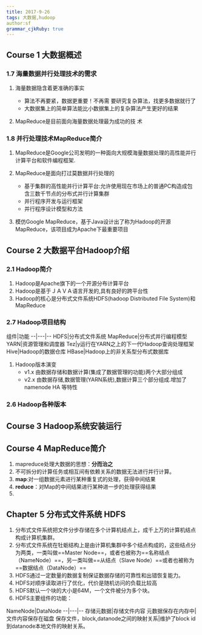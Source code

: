```yaml
---
title: 2017-9-26 
tags: 大数据,hudoop
author:sf
grammar_cjkRuby: true
---
```



## Course 1 大数据概述
### 1.7 海量数据并行处理技术的需求
1. 海量数据隐含着更准确的事实
	* 算法不再要紧，数据更重要！不再需
要研究复杂算法，找更多数据就行了
	* 大数据集上的简单算法能比小数据集上的复杂算法产生更好的结果

2. MapReduce是目前面向海量数据处理最为成功的技
术
### 1.8 并行处理技术MapReduce简介
1. MapReduce是Google公司发明的一种面向大规模海量数据处理的高性能并行计算平台和软件编程框架.
2. MapReduce是面向打过莫数据并行处理的
	* 基于集群的高性能并行计算平台:允许使用现在市场上的普通PC构造成包含三数千节点的分布式并行计算集群
	* 并行程序开发与运行框架
	* 并行程序设计模型和方法

3. 模仿Google MapReduce，基于Java设计出了称为Hadoop的开源MapReduce，该项目成为Apache下最重要项目

## Course 2 大数据平台Hadoop介绍
### 2.1 Hadoop简介
1. Hadoop是Apache旗下的一个开源分布计算平台
2. Hadoop是基于ＪＡＶＡ语言开发的,具有良好的跨平台性
3. Hadoop的核心是分布式文件系统HDFS(hadoop Distributed File System)和MapReduce

### 2.7 Hadoop项目结构
组件|功能
--|---|--
HDFS|分布式文件系统
MapReduce|分布式并行编程模型
YARN|资源管理和调度器
Tez|y运行在YARN之上的下一代Hadoop查询处理框架
Hive|Hadoop的数据仓库
HBase|Hadoop上的非关系型分布式数据库
1. Hadoop版本演变
	* v1.x 由数据存储和数据计算(集成了数据管理的功能)两个大部分组成
	* v2.x 由数据存储,数据管理(YARN系统),数据计算三个部分组成.增加了namenode HA 等特性

### 2.6 Hadoop各种版本


## Course 3 Hadoop系统安装运行

## Course 4 MapReduce简介
1. mapreduce处理大数据的思想：**分而治之**
2. 不可拆分的计算任务或相互间有依赖关系的数据无法进行并行计算。
3. **map**:对一组数据元素进行某种重复式的处理，获得中间结果
4. **reduce**：对Map的中间结果进行某种进一步的处理获得结果
5. 
## Chapter 5 分布式文件系统 HDFS
1. 分布式文件系统把文件分步存储在多个计算机结点上，成千上万的计算机结点构成计算机集群。
2. 分布式文件系统在牡蛎结构上是由计算机集群中多个结点构成的，这些结点分为两类，一类叫做==Master Node==，或者也被称为==名称结点（NameNode）==，另一类叫做==从结点（Slave Node）==或者也被称为==数据结点（DataNode）==
3. HDFS通过一定数量的数据复制保证数据存储的可靠性和出错恢复能力。
4. HDFS对顺序读取进行了优化，代价是随机访问的负载比较高
5. HDFS默认一个块的大小是64M，一个文件被分为多个块。
6. HDFS主要组件的功能：

NameNode|DataNode
--|---|--
存储元数据|存储文件内容
元数据保存在内存中|文件内容保存在磁盘
保存文件，block,datanode之间的映射关系|维护了block id 到datanode本地文件的映射关系。
